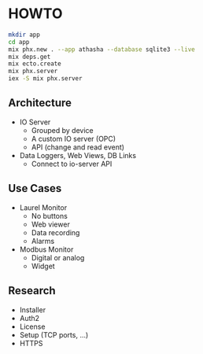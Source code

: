 # HOWTO

```bash
mkdir app
cd app
mix phx.new . --app athasha --database sqlite3 --live
mix deps.get
mix ecto.create
mix phx.server
iex -S mix phx.server
```

## Architecture

- IO Server
  - Grouped by device
  - A custom IO server (OPC)
  - API (change and read event)
- Data Loggers, Web Views, DB Links
  - Connect to io-server API

## Use Cases

- Laurel Monitor
  - No buttons
  - Web viewer
  - Data recording
  - Alarms
- Modbus Monitor
  - Digital or analog
  - Widget

## Research

- Installer
- Auth2
- License
- Setup (TCP ports, ...)
- HTTPS
